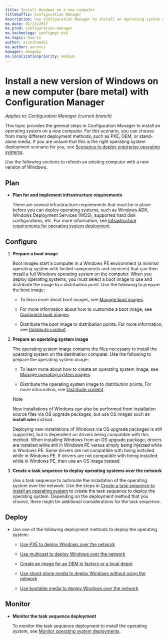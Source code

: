 ```yaml
---
title: Install Windows on a new computer
titleSuffix: Configuration Manager
description: Use Configuration Manager to install an operating system on a new computer (bare metal) by using PXE, OEM, or stand-alone media.
ms.date: 01/23/2017
ms.prod: configuration-manager
ms.technology: configmgr-osd
ms.topic: how-to
author: aczechowski
ms.author: aaroncz
manager: dougeby
ms.localizationpriority: medium
---
```


# Install a new version of Windows on a new computer (bare metal) with Configuration Manager

*Applies to: Configuration Manager (current branch)*

This topic provides the general steps in Configuration Manager to install an operating system on a new  computer. For this scenario, you can choose from many different deployment methods, such as PXE, OEM, or stand-alone media. If you are unsure that this is the right operating system deployment scenario for you, see [Scenarios to deploy enterprise operating systems](scenarios-to-deploy-enterprise-operating-systems.md).  

Use the following sections to refresh an existing computer with a new version of Windows.  

##  <a name="BKMK_Plan"></a> Plan  

-   **Plan for and implement  infrastructure requirements**  

     There are several infrastructure requirements that must be in place before you can deploy operating systems, such as Windows ADK, Windows Deployment Services (WDS), supported hard disk configurations, etc. For more information, see [Infrastructure requirements for operating system deployment](../plan-design/infrastructure-requirements-for-operating-system-deployment.md).

##  <a name="BKMK_Configure"></a> Configure  

1.  **Prepare a boot image**  

     Boot images start a computer in a Windows PE environment (a minimal operating system with limited components and services) that can then install a full Windows operating system on the computer.   When you deploy operating systems, you must select a boot image to use and distribute the image to a distribution point. Use the following to prepare the boot image:  

    -   To learn more about boot images, see [Manage boot images](../get-started/manage-boot-images.md).  

    -   For more information about how  to customize a boot image, see [Customize boot images](../get-started/customize-boot-images.md).  

    -   Distribute the boot image to distribution points. For more information, see [Distribute content](../../core/servers/deploy/configure/deploy-and-manage-content.md#bkmk_distribute).  

2.  **Prepare an operating system image**  

     The operating system image contains the files necessary to install the operating system on the destination computer. Use the following to prepare the operating system image:  

    -   To learn more about how to create an operating system image, see  [Manage operating system images](../get-started/manage-operating-system-images.md).

    -   Distribute the operating system image to distribution points. For more information, see [Distribute content](../../core/servers/deploy/configure/deploy-and-manage-content.md#bkmk_distribute).  

    > [!NOTE]
    > New installations of Windows can also be performed from installation source files via OS upgrade packages, but use OS images such as **install.wim** instead.
    >
    > Deploying new installations of Windows via OS upgrade packages is still supported, but is dependent on drivers being compatible with this method. When installing Windows from an OS upgrade package, drivers are installed while still in Windows PE versus simply being injected while in Windows PE. Some drivers are not compatible with being installed while in Windows PE. If drivers are not compatible with being installed while in Windows PE, then use an OS image instead.  

3.  **Create a task sequence to deploy operating systems over the network**  

     Use a task sequence to automate the installation of the operating system over the network. Use the steps in [Create a task sequence to install an operating system](create-a-task-sequence-to-install-an-operating-system.md) to create the task sequence to deploy the operating system. Depending on the deployment method that you choose, there might be additional considerations for the task sequence.  

##  <a name="BKMK_Deploy"></a> Deploy  

-   Use one of the following deployment methods to deploy the operating system:  

    -   [Use PXE to deploy Windows over the network](use-pxe-to-deploy-windows-over-the-network.md)  

    -   [Use multicast to deploy Windows over the network](use-multicast-to-deploy-windows-over-the-network.md)  

    -   [Create an image for an OEM in factory or a local depot](create-an-image-for-an-oem-in-factory-or-a-local-depot.md)  

    -   [Use stand-alone media to deploy Windows without using the network](use-stand-alone-media-to-deploy-windows-without-using-the-network.md)  

    -   [Use bootable media to deploy Windows over the network](use-bootable-media-to-deploy-windows-over-the-network.md)  

## Monitor  

-   **Monitor the task sequence deployment**  

     To monitor the task sequence deployment  to install the operating system, see [Monitor operating system deployments](monitor-operating-system-deployments.md).  
